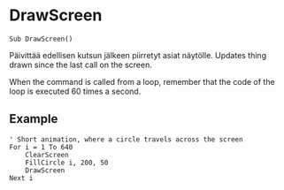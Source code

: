 <!--graphics-->
DrawScreen
==========

```eppabasic
Sub DrawScreen()
```

Päivittää edellisen kutsun jälkeen piirretyt asiat näytölle.
Updates thing drawn since the last call on the screen.

When the command is called from a loop,
remember that the code of the loop is executed 60 times a second.

Example
----------
```eppabasic
' Short animation, where a circle travels across the screen
For i = 1 To 640
    ClearScreen
    FillCircle i, 200, 50
    DrawScreen
Next i
```
